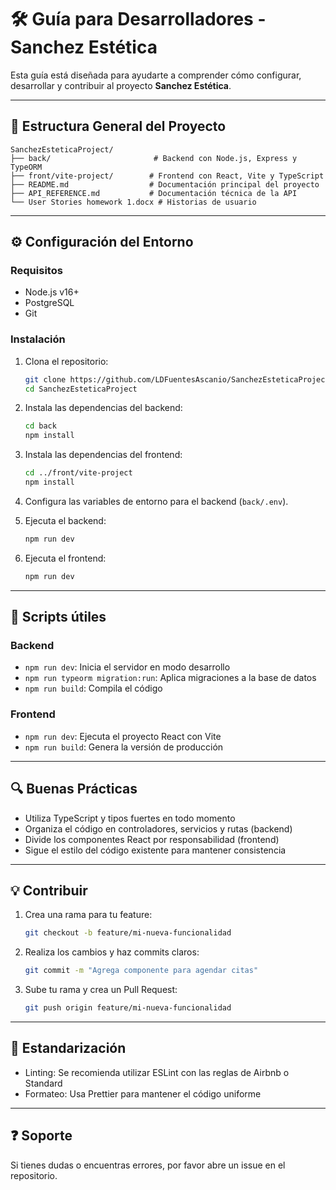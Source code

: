 # 🛠️ Guía para Desarrolladores - Sanchez Estética

Esta guía está diseñada para ayudarte a comprender cómo configurar, desarrollar y contribuir al proyecto **Sanchez Estética**.

---

## 🧱 Estructura General del Proyecto

```
SanchezEsteticaProject/
├── back/                       # Backend con Node.js, Express y TypeORM
├── front/vite-project/        # Frontend con React, Vite y TypeScript
├── README.md                  # Documentación principal del proyecto
├── API_REFERENCE.md           # Documentación técnica de la API
└── User Stories homework 1.docx # Historias de usuario
```

---

## ⚙️ Configuración del Entorno

### Requisitos

- Node.js v16+
- PostgreSQL
- Git

### Instalación

1. Clona el repositorio:
   ```bash
   git clone https://github.com/LDFuentesAscanio/SanchezEsteticaProject.git
   cd SanchezEsteticaProject
   ```

2. Instala las dependencias del backend:
   ```bash
   cd back
   npm install
   ```

3. Instala las dependencias del frontend:
   ```bash
   cd ../front/vite-project
   npm install
   ```

4. Configura las variables de entorno para el backend (`back/.env`).

5. Ejecuta el backend:
   ```bash
   npm run dev
   ```

6. Ejecuta el frontend:
   ```bash
   npm run dev
   ```

---

## 🧪 Scripts útiles

### Backend

- `npm run dev`: Inicia el servidor en modo desarrollo
- `npm run typeorm migration:run`: Aplica migraciones a la base de datos
- `npm run build`: Compila el código

### Frontend

- `npm run dev`: Ejecuta el proyecto React con Vite
- `npm run build`: Genera la versión de producción

---

## 🔍 Buenas Prácticas

- Utiliza TypeScript y tipos fuertes en todo momento
- Organiza el código en controladores, servicios y rutas (backend)
- Divide los componentes React por responsabilidad (frontend)
- Sigue el estilo del código existente para mantener consistencia

---

## 💡 Contribuir

1. Crea una rama para tu feature:
   ```bash
   git checkout -b feature/mi-nueva-funcionalidad
   ```

2. Realiza los cambios y haz commits claros:
   ```bash
   git commit -m "Agrega componente para agendar citas"
   ```

3. Sube tu rama y crea un Pull Request:
   ```bash
   git push origin feature/mi-nueva-funcionalidad
   ```

---

## 🧼 Estandarización

- Linting: Se recomienda utilizar ESLint con las reglas de Airbnb o Standard
- Formateo: Usa Prettier para mantener el código uniforme

---

## ❓ Soporte

Si tienes dudas o encuentras errores, por favor abre un issue en el repositorio.